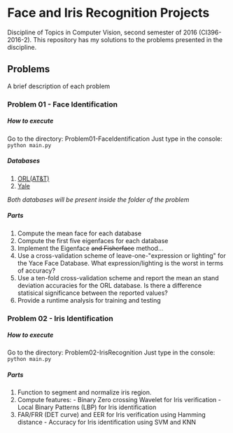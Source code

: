 # Face and Iris Recognition Projects
Discipline of Topics in Computer Vision, second semester of 2016 (CI396-2016-2).
This repository has my solutions to the problems presented in the discipline.

## Problems
A brief description of each problem

### Problem 01 - Face Identification

##### How to execute
Go to the directory: Problem01-FaceIdentification
Just type in the console: ```python main.py```

##### Databases
1. [ORL(AT&T)](http://www.cl.cam.ac.uk/research/dtg/attarchive/facedatabase.html)
2. [Yale](http://vision.ucsd.edu/content/yale-face-database)

*Both databases will be present inside the folder of the problem*

##### Parts
1. Compute the mean face for each database
2. Compute the first five eigenfaces for each database
3. Implement the Eigenface ~~and Fisherface~~ method...
 1. Use a cross-validation scheme of leave-one-"expression or lighting" for the Yace Face Database. What expression/lighting is the worst in terms of accuracy?
 2. Use a ten-fold cross-validation scheme and report the mean an stand deviation accuracies for the ORL database. Is there a difference statisical significance between the reported values?
4. Provide a runtime analysis for training and testing

### Problem 02 - Iris Identification

##### How to execute
Go to the directory: Problem02-IrisRecognition
Just type in the console: ```python main.py```

##### Parts
1. Function to segment and normalize iris region.
2. Compute features: - Binary Zero crossing Wavelet for Iris verification - Local Binary Patterns (LBP) for Iris identification
3. FAR/FRR (DET curve) and EER for Iris verification using Hamming distance - Accuracy for Iris identification using SVM and KNN
